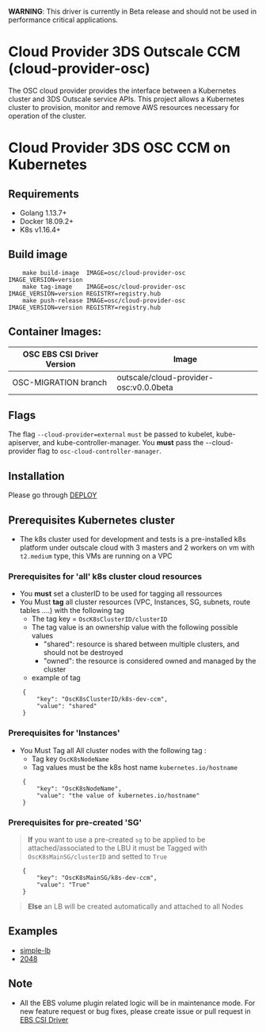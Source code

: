 **WARNING**: This driver is currently in Beta release and should not be used in performance critical applications.

# Cloud Provider 3DS Outscale CCM (cloud-provider-osc)
The OSC cloud provider provides the interface between a Kubernetes cluster and 3DS Outscale service APIs. 
This project allows a Kubernetes cluster to provision, monitor and remove AWS resources necessary for operation of the cluster.

# Cloud Provider 3DS OSC CCM on Kubernetes

## Requirements
* Golang 1.13.7+
* Docker 18.09.2+ 
* K8s v1.16.4+

## Build image

``` 
	make build-image  IMAGE=osc/cloud-provider-osc IMAGE_VERSION=version
	make tag-image	  IMAGE=osc/cloud-provider-osc IMAGE_VERSION=version REGISTRY=registry.hub 
	make push-release IMAGE=osc/cloud-provider-osc IMAGE_VERSION=version REGISTRY=registry.hub 
``` 


## Container Images:
|OSC EBS CSI Driver Version | Image                                     |
|---------------------------|-------------------------------------------|
|OSC-MIGRATION branch       |outscale/cloud-provider-osc:v0.0.0beta     |


## Flags
The flag `--cloud-provider=external` `must` be passed to kubelet, kube-apiserver, and kube-controller-manager.
You  **must** pass the --cloud-provider flag to `osc-cloud-controller-manager`.


## Installation
Please go through [DEPLOY](./deploy/README.md)


## Prerequisites Kubernetes cluster

- The k8s cluster used for development and tests is a pre-installed k8s platform under outscale cloud with 3 masters and 2 workers on vm with `t2.medium` type, this VMs are running on a VPC

### Prerequisites for 'all' k8s cluster cloud resources
- You **must** set a clusterID to be used for tagging all ressources
- You Must **tag** all cluster resources (VPC, Instances, SG, subnets, route tables ....)  with the following tag
	* The tag key = `OscK8sClusterID/clusterID`
	* The tag value is an ownership value with the following possible values 
    	- "shared": resource is shared between multiple clusters, and should not be destroyed
     	- "owned": the resource is considered owned and managed by the cluster
	* example of tag
```     
	{
		"key": "OscK8sClusterID/k8s-dev-ccm",
		"value": "shared"
 	}
```
### Prerequisites for 'Instances'
- You Must Tag all All cluster nodes with the following tag :
	* Tag key `OscK8sNodeName`
	* Tag values must be the k8s host name `kubernetes.io/hostname`
	
```     
	{
		"key": "OscK8sNodeName",
		"value": "the value of kubernetes.io/hostname"
	}
```
 
### Prerequisites for pre-created 'SG'
 > **If** you want to use a pre-created `sg` to be applied to be attached/associated to the LBU 
   it must be Tagged with `OscK8sMainSG/clusterID` and setted to `True`
	
```     
	{
		"key": "OscK8sMainSG/k8s-dev-ccm",
		"value": "True"
	}
```
 > **Else** an LB will be created automatically and attached to all Nodes




## Examples
- [simple-lb](./examples/simple-lb)
- [2048](./examples/2048)


## Note
* All the EBS volume plugin related logic will be in maintenance mode. For new feature request or bug fixes, please create issue or pull request in [EBS CSI Driver](https://github.com/outscale-dev/osc-ebs-csi-driver)
